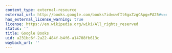 ```yaml
---
content_type: external-resource
external_url: http://books.google.com/books?id=uwfIt6gxZzgC&pg=PA25#v=onepage
has_external_license_warning: true
license: https://en.wikipedia.org/wiki/All_rights_reserved
status: ''
title: Google Books
uid: a231bc6f-2a22-484f-b4f6-a14708fb613c
wayback_url: ''
---
```

